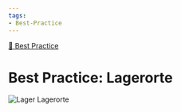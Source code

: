 ```yaml
---
tags:
- Best-Practice
---
```

[🔗 Best Practice](Best%20Practice.md)
# Best Practice: Lagerorte

![Lager Lagerorte](assets/Lager%20Lagerorte.svg)
